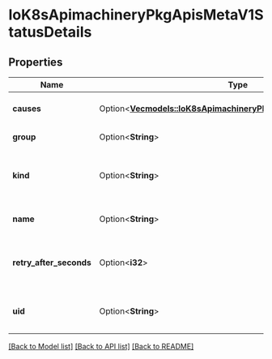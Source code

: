 # IoK8sApimachineryPkgApisMetaV1StatusDetails

## Properties

Name | Type | Description | Notes
------------ | ------------- | ------------- | -------------
**causes** | Option<[**Vec<models::IoK8sApimachineryPkgApisMetaV1StatusCause>**](ioK8sApimachineryPkgApisMetaV1StatusCause.md)> | The Causes array includes more details associated with the StatusReason failure. Not all StatusReasons may provide detailed causes. | [optional]
**group** | Option<**String**> | The group attribute of the resource associated with the status StatusReason. | [optional]
**kind** | Option<**String**> | The kind attribute of the resource associated with the status StatusReason. On some operations may differ from the requested resource Kind. More info: https://git.k8s.io/community/contributors/devel/sig-architecture/api-conventions.md#types-kinds | [optional]
**name** | Option<**String**> | The name attribute of the resource associated with the status StatusReason (when there is a single name which can be described). | [optional]
**retry_after_seconds** | Option<**i32**> | If specified, the time in seconds before the operation should be retried. Some errors may indicate the client must take an alternate action - for those errors this field may indicate how long to wait before taking the alternate action. | [optional]
**uid** | Option<**String**> | UID of the resource. (when there is a single resource which can be described). More info: https://kubernetes.io/docs/concepts/overview/working-with-objects/names#uids | [optional]

[[Back to Model list]](../README.md#documentation-for-models) [[Back to API list]](../README.md#documentation-for-api-endpoints) [[Back to README]](../README.md)


